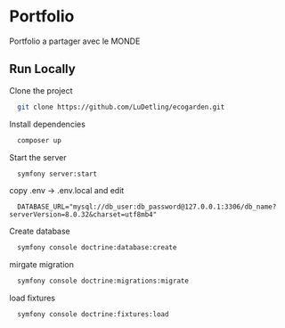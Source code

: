 
# Portfolio

Portfolio a partager avec le MONDE




## Run Locally

Clone the project

```bash
  git clone https://github.com/LuDetling/ecogarden.git
```

Install dependencies

```bash
  composer up
```

Start the server

```bash
  symfony server:start
```

copy .env -> .env.local and edit

```bdd
  DATABASE_URL="mysql://db_user:db_password@127.0.0.1:3306/db_name?serverVersion=8.0.32&charset=utf8mb4"
```

Create database

```bash
  symfony console doctrine:database:create
```

mirgate migration

```bash
  symfony console doctrine:migrations:migrate
```

load fixtures

```bash
  symfony console doctrine:fixtures:load
```

